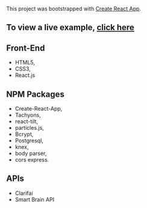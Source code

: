This project was bootstrapped with [Create React App](https://github.com/facebook/create-react-app).

## To view a live example, **[click here](https://face-detection-game.herokuapp.com/)**

## Front-End

- HTML5, 
- CSS3, 
- React.js

## NPM Packages

- Create-React-App, 
- Tachyons, 
- react-tilt,
- particles.js, 
- Bcrypt, 
- Postgresql, 
- knex, 
- body parser, 
- cors express.

## APIs

- Clarifai
- Smart Brain API
